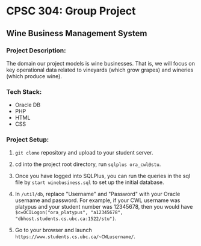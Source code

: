 # CPSC 304: Group Project

## Wine Business Management System

### Project Description:

The domain our project models is wine businesses. That is, we will focus on key operational data related to vineyards (which grow grapes) and wineries (which produce wine).

### Tech Stack:

- Oracle DB
- PHP
- HTML
- CSS

### Project Setup:

1.  `git clone` repository and upload to your student server.

2.  cd into the project root directory, run `sqlplus ora_cwl@stu`.

3.  Once you have logged into SQLPlus, you can run the queries in the sql file by `start winebusiness.sql` to set up the initial database.

4.  In `/util/db`, replace "Username" and "Password" with your Oracle username and password. For example, if your CWL username was platypus and your student number was 12345678, then you would have `$c=OCILogon("ora_platypus", "a12345678", "dbhost.students.cs.ubc.ca:1522/stu")`.

5.  Go to your browser and launch `https://www.students.cs.ubc.ca/~CWLusername/`.
